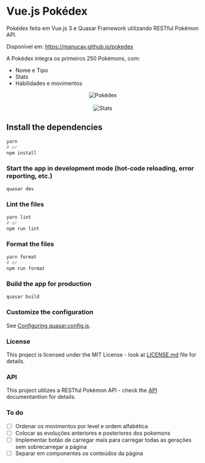 # Vue.js Pokédex

Pokédex feita em Vue.js 3 e Quasar Framework utilizando RESTful Pokémon API.

Disponível em: https://manucav.github.io/pokedex

A Pokédex integra os primeiros 250 Pokémons, com:

<ul>
<li> Nome e Tipo </li>
<li> Stats </li>
<li> Habilidades e movimentos </li>
</ul>

<div align="center">
<img src="https://www.imagemhost.com.br/images/2022/11/08/Pokedex.png" alt="Pokédex" border="0">
</div>
<br>
<div align="center">
<img src="https://www.imagemhost.com.br/images/2022/11/08/Stats.png" alt="Stats" border="0">
</div>

## Install the dependencies
```bash
yarn
# or
npm install
```

### Start the app in development mode (hot-code reloading, error reporting, etc.)
```bash
quasar dev
```


### Lint the files
```bash
yarn lint
# or
npm run lint
```


### Format the files
```bash
yarn format
# or
npm run format
```



### Build the app for production
```bash
quasar build
```

### Customize the configuration
See [Configuring quasar.config.js](https://v2.quasar.dev/quasar-cli-webpack/quasar-config-js).


### License
This project is licensed under the MIT License - look at [LICENSE.md](https://github.com/manucav/pokedex/blob/main/LICENSE) file for details.

### API
This project utilizes a RESTful Pokémon API - check the [API](https://pokeapi.co/docs/v2#fairuse) documentantion for details.

### To do 
- [ ] Ordenar os movimentos por level e ordem alfabética
- [ ] Colocar as evoluções anteriores e posteriores dos pokemons
- [ ] Implementar botão de carregar mais para carregar todas as gerações sem sobrecarregar a página
- [ ] Separar em componentes os conteúdos da página
